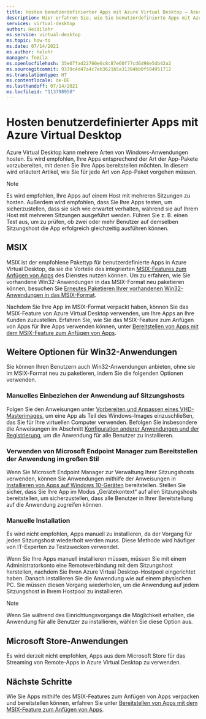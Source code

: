 ```yaml
---
title: Hosten benutzerdefinierter Apps mit Azure Virtual Desktop – Azure
description: Hier erfahren Sie, wie Sie benutzerdefinierte Apps mit Azure Virtual Desktop bereitstellen.
services: virtual-desktop
author: Heidilohr
ms.service: virtual-desktop
ms.topic: how-to
ms.date: 07/14/2021
ms.author: helohr
manager: femila
ms.openlocfilehash: 35e07fad22760e6c8c87e60f77cd6d98e5db42a2
ms.sourcegitcommit: 9339c4d47a4c7eb3621b5a31384bb0f504951712
ms.translationtype: HT
ms.contentlocale: de-DE
ms.lasthandoff: 07/14/2021
ms.locfileid: "113798950"
---
```

# <a name="how-to-host-custom-apps-with-azure-virtual-desktop"></a>Hosten benutzerdefinierter Apps mit Azure Virtual Desktop

Azure Virtual Desktop kann mehrere Arten von Windows-Anwendungen hosten. Es wird empfohlen, Ihre Apps entsprechend der Art der App-Pakete vorzubereiten, mit denen Sie Ihre Apps bereitstellen möchten. In diesem wird erläutert Artikel, wie Sie für jede Art von App-Paket vorgehen müssen. 

>[!NOTE]
>Es wird empfohlen, Ihre Apps auf einem Host mit mehreren Sitzungen zu hosten. Außerdem wird empfohlen, dass Sie Ihre Apps testen, um sicherzustellen, dass sie sich wie erwartet verhalten, während sie auf Ihrem Host mit mehreren Sitzungen ausgeführt werden. Führen Sie z. B. einen Test aus, um zu prüfen, ob zwei oder mehr Benutzer auf demselben Sitzungshost die App erfolgreich gleichzeitig ausführen können.

## <a name="msix"></a>MSIX

MSIX ist der empfohlene Pakettyp für benutzerdefinierte Apps in Azure Virtual Desktop, da sie die Vorteile des integrierten [MSIX-Features zum Anfügen von Apps](../app-attach-glossary.md) des Dienstes nutzen können. Um zu erfahren, wie Sie vorhandene Win32-Anwendungen in das MSIX-Format neu paketieren können, besuchen Sie [Erneutes Paketieren Ihrer vorhandenen Win32-Anwendungen in das MSIX-Format](/windows/application-management/msix-app-packaging-tool).

Nachdem Sie Ihre App im MSIX-Format verpackt haben, können Sie das MSIX-Feature von Azure Virtual Desktop verwenden, um Ihre Apps an Ihre Kunden zuzustellen. Erfahren Sie, wie Sie das MSIX-Feature zum Anfügen von Apps für Ihre Apps verwenden können, unter [Bereitstellen von Apps mit dem MSIX-Feature zum Anfügen von Apps](msix-app-attach.md).

## <a name="other-options-for-win32-applications"></a>Weitere Optionen für Win32-Anwendungen

Sie können Ihren Benutzern auch Win32-Anwendungen anbieten, ohne sie im MSIX-Format neu zu paketieren, indem Sie die folgenden Optionen verwenden.

### <a name="include-the-application-manually-on-session-hosts"></a>Manuelles Einbeziehen der Anwendung auf Sitzungshosts

Folgen Sie den Anweisungen unter [Vorbereiten und Anpassen eines VHD-Masterimages](../set-up-customize-master-image.md), um eine App als Teil des Windows-Images einzuschließen, das Sie für Ihre virtuellen Computer verwenden. Befolgen Sie insbesondere die Anweisungen im Abschnitt [Konfiguration anderer Anwendungen und der Registrierung](../set-up-customize-master-image.md#other-applications-and-registry-configuration), um die Anwendung für alle Benutzer zu installieren.

### <a name="use-microsoft-endpoint-manager-to-deploy-the-application-at-scale"></a>Verwenden von Microsoft Endpoint Manager zum Bereitstellen der Anwendung im großen Stil

Wenn Sie Microsoft Endpoint Manager zur Verwaltung Ihrer Sitzungshosts verwenden, können Sie Anwendungen mithilfe der Anweisungen in [Installieren von Apps auf Windows 10-Geräten](/mem/intune/apps/apps-windows-10-app-deploy#install-apps-on-windows-10-devices) bereitstellen. Stellen Sie sicher, dass Sie Ihre App im Modus „Gerätekontext“ auf allen Sitzungshosts bereitstellen, um sicherzustellen, dass alle Benutzer in Ihrer Bereitstellung auf die Anwendung zugreifen können.

### <a name="manual-installation"></a>Manuelle Installation

Es wird nicht empfohlen, Apps manuell zu installieren, da der Vorgang für jeden Sitzungshost wiederholt werden muss. Diese Methode wird häufiger von IT-Experten zu Testzwecken verwendet.

Wenn Sie Ihre Apps manuell installieren müssen, müssen Sie mit einem Administratorkonto eine Remoteverbindung mit dem Sitzungshost herstellen, nachdem Sie Ihren Azure Virtual Desktop-Hostpool eingerichtet haben. Danach installieren Sie die Anwendung wie auf einem physischen PC. Sie müssen diesen Vorgang wiederholen, um die Anwendung auf jedem Sitzungshost in Ihrem Hostpool zu installieren.

>[!NOTE]
>Wenn Sie während des Einrichtungsvorgangs die Möglichkeit erhalten, die Anwendung für alle Benutzer zu installieren, wählen Sie diese Option aus.

## <a name="microsoft-store-applications"></a>Microsoft Store-Anwendungen

Es wird derzeit nicht empfohlen, Apps aus dem Microsoft Store für das Streaming von Remote-Apps in Azure Virtual Desktop zu verwenden.

## <a name="next-steps"></a>Nächste Schritte

Wie Sie Apps mithilfe des MSIX-Features zum Anfügen von Apps verpacken und bereitstellen können, erfahren Sie unter [Bereitstellen von Apps mit dem MSIX-Feature zum Anfügen von Apps](msix-app-attach.md).